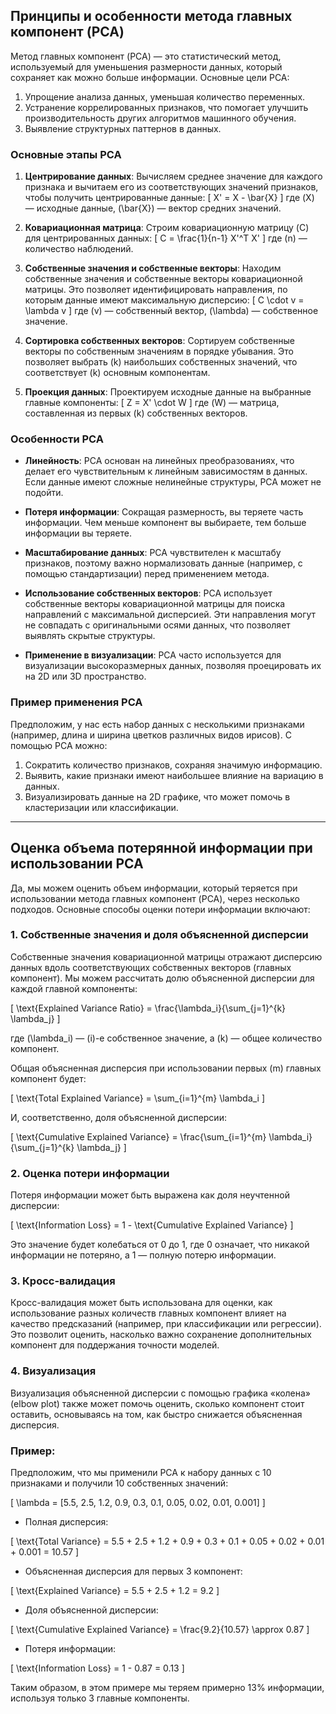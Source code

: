 ## Принципы и особенности метода главных компонент (PCA)

Метод главных компонент (PCA) — это статистический метод, используемый для уменьшения размерности данных, который сохраняет как можно больше информации. Основные цели PCA:

1. Упрощение анализа данных, уменьшая количество переменных.
2. Устранение коррелированных признаков, что помогает улучшить производительность других алгоритмов машинного обучения.
3. Выявление структурных паттернов в данных.

### Основные этапы PCA

1. **Центрирование данных**: Вычисляем среднее значение для каждого признака и вычитаем его из соответствующих значений признаков, чтобы получить центрированные данные:
   \[
   X' = X - \bar{X}
   \]
   где \(X\) — исходные данные, \(\bar{X}\) — вектор средних значений.

2. **Ковариационная матрица**: Строим ковариационную матрицу \(C\) для центрированных данных:
   \[
   C = \frac{1}{n-1} X'^T X'
   \]
   где \(n\) — количество наблюдений.

3. **Собственные значения и собственные векторы**: Находим собственные значения и собственные векторы ковариационной матрицы. Это позволяет идентифицировать направления, по которым данные имеют максимальную дисперсию:
   \[
   C \cdot v = \lambda v
   \]
   где \(v\) — собственный вектор, \(\lambda\) — собственное значение.

4. **Сортировка собственных векторов**: Сортируем собственные векторы по собственным значениям в порядке убывания. Это позволяет выбрать \(k\) наибольших собственных значений, что соответствует \(k\) основным компонентам.

5. **Проекция данных**: Проектируем исходные данные на выбранные главные компоненты:
   \[
   Z = X' \cdot W
   \]
   где \(W\) — матрица, составленная из первых \(k\) собственных векторов.

### Особенности PCA

- **Линейность**: PCA основан на линейных преобразованиях, что делает его чувствительным к линейным зависимостям в данных. Если данные имеют сложные нелинейные структуры, PCA может не подойти.

- **Потеря информации**: Сокращая размерность, вы теряете часть информации. Чем меньше компонент вы выбираете, тем больше информации вы теряете.

- **Масштабирование данных**: PCA чувствителен к масштабу признаков, поэтому важно нормализовать данные (например, с помощью стандартизации) перед применением метода.

- **Использование собственных векторов**: PCA использует собственные векторы ковариационной матрицы для поиска направлений с максимальной дисперсией. Эти направления могут не совпадать с оригинальными осями данных, что позволяет выявлять скрытые структуры.

- **Применение в визуализации**: PCA часто используется для визуализации высокоразмерных данных, позволяя проецировать их на 2D или 3D пространство.

### Пример применения PCA

Предположим, у нас есть набор данных с несколькими признаками (например, длина и ширина цветков различных видов ирисов). С помощью PCA можно:

1. Сократить количество признаков, сохраняя значимую информацию.
2. Выявить, какие признаки имеют наибольшее влияние на вариацию в данных.
3. Визуализировать данные на 2D графике, что может помочь в кластеризации или классификации.

---

## Оценка объема потерянной информации при использовании PCA

Да, мы можем оценить объем информации, который теряется при использовании метода главных компонент (PCA), через несколько подходов. Основные способы оценки потери информации включают:

### 1. Собственные значения и доля объясненной дисперсии
Собственные значения ковариационной матрицы отражают дисперсию данных вдоль соответствующих собственных векторов (главных компонент). Мы можем рассчитать долю объясненной дисперсии для каждой главной компоненты:

\[
\text{Explained Variance Ratio} = \frac{\lambda_i}{\sum_{j=1}^{k} \lambda_j}
\]

где \(\lambda_i\) — \(i\)-е собственное значение, а \(k\) — общее количество компонент.

Общая объясненная дисперсия при использовании первых \(m\) главных компонент будет:

\[
\text{Total Explained Variance} = \sum_{i=1}^{m} \lambda_i
\]

И, соответственно, доля объясненной дисперсии:

\[
\text{Cumulative Explained Variance} = \frac{\sum_{i=1}^{m} \lambda_i}{\sum_{j=1}^{k} \lambda_j}
\]

### 2. Оценка потери информации
Потеря информации может быть выражена как доля неучтенной дисперсии:

\[
\text{Information Loss} = 1 - \text{Cumulative Explained Variance}
\]

Это значение будет колебаться от 0 до 1, где 0 означает, что никакой информации не потеряно, а 1 — полную потерю информации.

### 3. Кросс-валидация
Кросс-валидация может быть использована для оценки, как использование разных количеств главных компонент влияет на качество предсказаний (например, при классификации или регрессии). Это позволит оценить, насколько важно сохранение дополнительных компонент для поддержания точности моделей.

### 4. Визуализация
Визуализация объясненной дисперсии с помощью графика «колена» (elbow plot) также может помочь оценить, сколько компонент стоит оставить, основываясь на том, как быстро снижается объясненная дисперсия.

### Пример:
Предположим, что мы применили PCA к набору данных с 10 признаками и получили 10 собственных значений:

\[
\lambda = [5.5, 2.5, 1.2, 0.9, 0.3, 0.1, 0.05, 0.02, 0.01, 0.001]
\]

- Полная дисперсия:

\[
\text{Total Variance} = 5.5 + 2.5 + 1.2 + 0.9 + 0.3 + 0.1 + 0.05 + 0.02 + 0.01 + 0.001 = 10.57
\]

- Объясненная дисперсия для первых 3 компонент:

\[
\text{Explained Variance} = 5.5 + 2.5 + 1.2 = 9.2
\]

- Доля объясненной дисперсии:

\[
\text{Cumulative Explained Variance} = \frac{9.2}{10.57} \approx 0.87
\]

- Потеря информации:

\[
\text{Information Loss} = 1 - 0.87 = 0.13
\]

Таким образом, в этом примере мы теряем примерно 13% информации, используя только 3 главные компоненты.
